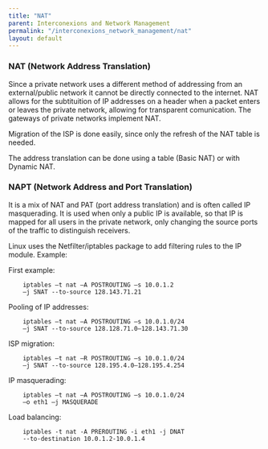 ```yaml
---
title: "NAT"
parent: Interconexions and Network Management
permalink: "/interconexions_network_management/nat"
layout: default
---
```


### NAT (Network Address Translation)

Since a private network uses a different method of addressing from an external/public network it cannot be directly connected to the internet.
NAT allows for the subtituition of IP addresses on a header when a packet enters or leaves the private network, allowing for transparent comunication. The gateways of private networks implement NAT.

Migration of the ISP is done easily, since only the refresh of the NAT table is needed.

The address translation can be done using a table (Basic NAT) or with Dynamic NAT.

### NAPT (Network Address and Port Translation)

It is a mix of NAT and PAT (port address translation) and is often called IP masquerading. It is used when only a public IP is available, so that IP is mapped for all users in the private network, only changing the source ports of the traffic to distinguish receivers.

Linux uses the Netfilter/iptables package to add filtering rules to the IP module. Example:
        
First example:

        iptables –t nat –A POSTROUTING –s 10.0.1.2
        –j SNAT --to-source 128.143.71.21
        
Pooling of IP addresses:

        iptables –t nat –A POSTROUTING –s 10.0.1.0/24
        –j SNAT --to-source 128.128.71.0–128.143.71.30
ISP migration:

        iptables –t nat –R POSTROUTING –s 10.0.1.0/24
        –j SNAT --to-source 128.195.4.0–128.195.4.254
        
IP masquerading:

        iptables –t nat –A POSTROUTING –s 10.0.1.0/24
        –o eth1 –j MASQUERADE
        
Load balancing:

        iptables -t nat -A PREROUTING -i eth1 -j DNAT
        --to-destination 10.0.1.2-10.0.1.4
